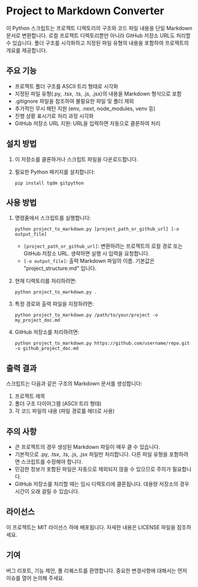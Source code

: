# Project to Markdown Converter

이 Python 스크립트는 프로젝트 디렉토리의 구조와 코드 파일 내용을 단일 Markdown 문서로 변환합니다. 로컬 프로젝트 디렉토리뿐만 아니라 GitHub 저장소 URL도 처리할 수 있습니다. 폴더 구조를 시각화하고 지정된 파일 유형의 내용을 포함하여 프로젝트의 개요를 제공합니다.

## 주요 기능

- 프로젝트 폴더 구조를 ASCII 트리 형태로 시각화
- 지정된 파일 유형(.py, .tsx, .ts, .js, .jsx)의 내용을 Markdown 형식으로 포함
- .gitignore 파일을 참조하여 불필요한 파일 및 폴더 제외
- 추가적인 무시 패턴 지원 (env, .next, node_modules, venv 등)
- 진행 상황 표시기로 처리 과정 시각화
- GitHub 저장소 URL 지원: URL을 입력하면 자동으로 클론하여 처리

## 설치 방법

1. 이 저장소를 클론하거나 스크립트 파일을 다운로드합니다.

2. 필요한 Python 패키지를 설치합니다:

   ```
   pip install tqdm gitpython
   ```

## 사용 방법

1. 명령줄에서 스크립트를 실행합니다:

   ```
   python project_to_markdown.py [project_path_or_github_url] [-o output_file]
   ```

   - `[project_path_or_github_url]`: 변환하려는 프로젝트의 로컬 경로 또는 GitHub 저장소 URL. 생략하면 실행 시 입력을 요청합니다.
   - `[-o output_file]`: 출력 Markdown 파일의 이름. 기본값은 "project_structure.md" 입니다.

2. 현재 디렉토리를 처리하려면:

   ```
   python project_to_markdown.py .
   ```

3. 특정 경로와 출력 파일을 지정하려면:

   ```
   python project_to_markdown.py /path/to/your/project -o my_project_doc.md
   ```

4. GitHub 저장소를 처리하려면:

   ```
   python project_to_markdown.py https://github.com/username/repo.git -o github_project_doc.md
   ```

## 출력 결과

스크립트는 다음과 같은 구조의 Markdown 문서를 생성합니다:

1. 프로젝트 제목
2. 폴더 구조 다이어그램 (ASCII 트리 형태)
3. 각 코드 파일의 내용 (파일 경로를 헤더로 사용)

## 주의 사항

- 큰 프로젝트의 경우 생성된 Markdown 파일이 매우 클 수 있습니다.
- 기본적으로 .py, .tsx, .ts, .js, .jsx 파일만 처리합니다. 다른 파일 유형을 포함하려면 스크립트를 수정해야 합니다.
- 민감한 정보가 포함된 파일은 자동으로 제외되지 않을 수 있으므로 주의가 필요합니다.
- GitHub 저장소를 처리할 때는 임시 디렉토리에 클론됩니다. 대용량 저장소의 경우 시간이 오래 걸릴 수 있습니다.

## 라이선스

이 프로젝트는 MIT 라이선스 하에 배포됩니다. 자세한 내용은 LICENSE 파일을 참조하세요.

## 기여

버그 리포트, 기능 제안, 풀 리퀘스트를 환영합니다. 중요한 변경사항에 대해서는 먼저 이슈를 열어 논의해 주세요.

